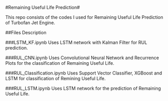 #Remaining Useful Life Prediction#

This repo consists of the codes I used for Remaining Useful Life Prediction of Turbofan Jet Engine.

##Files Description

###LSTM_KF.ipynb
  Uses LSTM network with Kalman Filter for RUL prediction.
  
###RUL_CNN.ipynb
  Uses Convolutional Neural Network and Recurrence Plots for the classification of Remaining Useful Life.
  
###RUL_Classification.ipynb
  Uses Support Vector Classifier, XGBoost and LSTM for classification of Remining Useful Life.
  
###RUL_LSTM.ipynb
  Uses LSTM network for the prediction of Remaining Useful Life.
  
